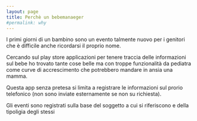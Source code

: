 ```yaml
---
layout: page
title: Perchè un bebemanaeger
#permalink: why
---
```



I primi giorni di un bambino sono un evento talmente nuovo per i genitori che è difficile anche ricordarsi il proprio nome.

Cercando sul play store applicazioni per tenere traccia delle informazioni sul bebe ho trovato tante cose belle ma con troppe funzionalità da pediatra come curve di accrescimento che potrebbero mandare in ansia una mamma.

Questa app senza pretesa si limita a registrare le informazioni sul prorio telefonico (non sono inviate esternamente se non su richiesta).

Gli eventi sono registrati sulla base del soggetto a cui si riferiscono e della tipoligia degli stessi
